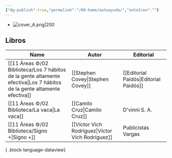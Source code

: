 ```yaml
---
{"dg-publish":true,"permalink":"/00-home/autoayuda/","noteIcon":""}
---
```


- ![cover_A.png|200](/img/user/02%20Image/cover_A.png)
## Libros
| Name                                                                                                                       | Autor                                            | Editorial                              |
| -------------------------------------------------------------------------------------------------------------------------- | ------------------------------------------------ | -------------------------------------- |
| [[11 Áreas ⚙/02 Biblioteca/Los 7 hábitos de la gente altamente efectiva\|Los 7 hábitos de la gente altamente efectiva]] | [[Stephen Covey\|Stephen Covey]]                 | [[Editorial Paidós\|Editorial Paidós]] |
| [[11 Áreas ⚙/02 Biblioteca/La vaca\|La vaca]]                                                                           | [[Camilo Cruz\|Camilo Cruz]]                     | D'vinni S. A.                          |
| [[11 Áreas ⚙/02 Biblioteca/Signo +\|Signo +]]                                                                           | [[Víctor Vich Rodríguez\|Víctor Vich Rodríguez]] | Publicistas Vargas                     |

{ .block-language-dataview}